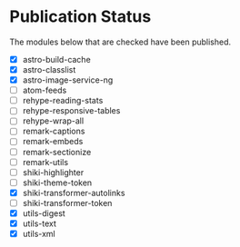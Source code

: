 # Publication Status

The modules below that are checked have been published.

- [x] astro-build-cache
- [x] astro-classlist
- [x] astro-image-service-ng
- [ ] atom-feeds
- [ ] rehype-reading-stats
- [ ] rehype-responsive-tables
- [ ] rehype-wrap-all
- [ ] remark-captions
- [ ] remark-embeds
- [ ] remark-sectionize
- [ ] remark-utils
- [ ] shiki-highlighter
- [ ] shiki-theme-token
- [x] shiki-transformer-autolinks
- [ ] shiki-transformer-token
- [x] utils-digest
- [x] utils-text
- [x] utils-xml
